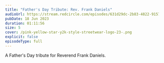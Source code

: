 ```yaml
---
title: "Father's Day Tribute: Rev. Frank Daniels"
audioUrl: https://stream.redcircle.com/episodes/631d29dc-2b83-4822-9157-49d206a249ca/stream.mp3
pubDate: 18 Jun 2023
duration: 01:11:56
size: 5
cover: /pink-yellow-star-y2k-style-streetwear-logo-23-.png
explicit: false
episodeType: full
---
```

A Father's Day tribute for Reverend Frank Daniels.